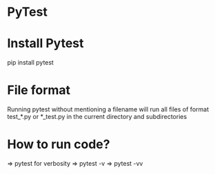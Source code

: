 # PyTest

# Install Pytest
pip install pytest

# File format
Running pytest without mentioning a filename will run all files of format test_*.py or *_test.py in the current directory and subdirectories

# How to run code?

=> pytest
for verbosity
=> pytest -v
=> pytest -vv 
